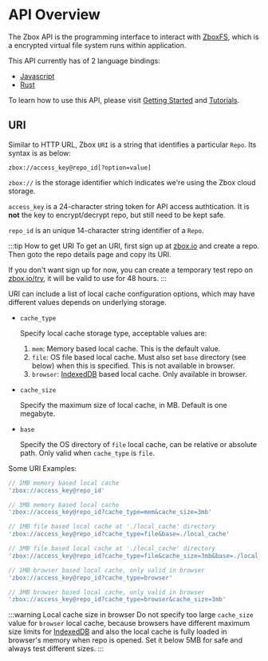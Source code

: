 # API Overview

The Zbox API is the programming interface to interact with [ZboxFS], which is a
encrypted virtual file system runs within application.

This API currently has of 2 language bindings:

- [Javascript](javascript.md)
- [Rust](rust.md)

To learn how to use this API, please visit [Getting Started](../getting-started)
and [Tutorials](../tutorials).

## URI

Similar to HTTP URL, Zbox `URI` is a string that identifies a particular `Repo`.
Its syntax is as below:

```
zbox://access_key@repo_id[?option=value]
```

`zbox://` is the storage identifier which indicates we're using the Zbox cloud
storage.

`access_key` is a 24-character string token for API access authtication. It
is **not** the key to encrypt/decrypt repo, but still need to be kept safe.

`repo_id` is an unique 14-character string identifier of a `Repo`.

:::tip How to get URI
To get an URI, first sign up at [zbox.io](https://console.zbox.io/signup) and
create a repo. Then goto the repo details page and copy its URI.

If you don't want sign up for now, you can create a temporary test repo on
[zbox.io/try](https://zbox.io/try), it will be valid to use for 48 hours.
:::

URI can include a list of local cache configuration options, which may have
different values depends on underlying storage.

- `cache_type`

  Specify local cache storage type, acceptable values are:

  1. `mem`: Memory based local cache. This is the default value.
  2. `file`: OS file based local cache. Must also set `base` directory (see
      below) when this is specified. This is not available in browser.
  3. `browser`: [IndexedDB] based local cache. Only available in browser.

- `cache_size`

  Specify the maximum size of local cache, in MB. Default is one megabyte.

- `base`

  Specify the OS directory of `file` local cache, can be relative or absolute
  path. Only valid when `cache_type` is `file`.

Some URI Examples:

```js
// 1MB memory based local cache
'zbox://access_key@repo_id'

// 3MB memory based local cache
'zbox://access_key@repo_id?cache_type=mem&cache_size=3mb'

// 1MB file based local cache at './local_cache' directory
'zbox://access_key@repo_id?cache_type=file&base=./local_cache'

// 3MB file based local cache at './local_cache' directory
'zbox://access_key@repo_id?cache_type=file&cache_size=3mb&base=./local_cache'

// 1MB browser based local cache, only valid in browser
'zbox://access_key@repo_id?cache_type=browser'

// 3MB browser based local cache, only valid in browser
'zbox://access_key@repo_id?cache_type=browser&cache_size=3mb'
```

:::warning Local cache size in browser
Do not specify too large `cache_size` value for `browser` local cache, because
browsers have different maximum size limits for [IndexedDB] and also the local
cache is fully loaded in browser's memory when repo is opened. Set it below 5MB
for safe and always test different sizes.
:::

[ZboxFS]: https://zbox.io/fs
[IndexedDB]: https://developer.mozilla.org/en-US/docs/Web/API/IndexedDB_API
